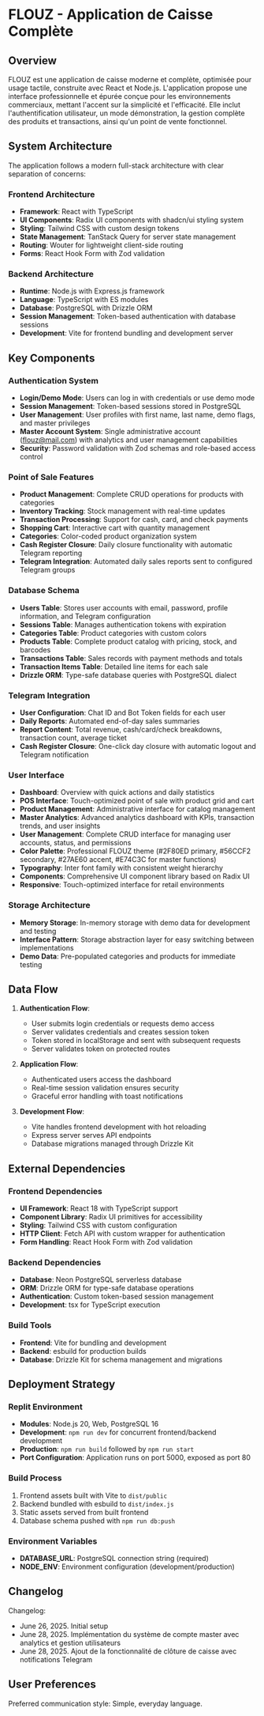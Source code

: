 # FLOUZ - Application de Caisse Complète

## Overview

FLOUZ est une application de caisse moderne et complète, optimisée pour usage tactile, construite avec React et Node.js. L'application propose une interface professionnelle et épurée conçue pour les environnements commerciaux, mettant l'accent sur la simplicité et l'efficacité. Elle inclut l'authentification utilisateur, un mode démonstration, la gestion complète des produits et transactions, ainsi qu'un point de vente fonctionnel.

## System Architecture

The application follows a modern full-stack architecture with clear separation of concerns:

### Frontend Architecture
- **Framework**: React with TypeScript
- **UI Components**: Radix UI components with shadcn/ui styling system
- **Styling**: Tailwind CSS with custom design tokens
- **State Management**: TanStack Query for server state management
- **Routing**: Wouter for lightweight client-side routing
- **Forms**: React Hook Form with Zod validation

### Backend Architecture
- **Runtime**: Node.js with Express.js framework
- **Language**: TypeScript with ES modules
- **Database**: PostgreSQL with Drizzle ORM
- **Session Management**: Token-based authentication with database sessions
- **Development**: Vite for frontend bundling and development server

## Key Components

### Authentication System
- **Login/Demo Mode**: Users can log in with credentials or use demo mode
- **Session Management**: Token-based sessions stored in PostgreSQL
- **User Management**: User profiles with first name, last name, demo flags, and master privileges
- **Master Account System**: Single administrative account (flouz@mail.com) with analytics and user management capabilities
- **Security**: Password validation with Zod schemas and role-based access control

### Point of Sale Features
- **Product Management**: Complete CRUD operations for products with categories
- **Inventory Tracking**: Stock management with real-time updates
- **Transaction Processing**: Support for cash, card, and check payments
- **Shopping Cart**: Interactive cart with quantity management
- **Categories**: Color-coded product organization system
- **Cash Register Closure**: Daily closure functionality with automatic Telegram reporting
- **Telegram Integration**: Automated daily sales reports sent to configured Telegram groups

### Database Schema
- **Users Table**: Stores user accounts with email, password, profile information, and Telegram configuration
- **Sessions Table**: Manages authentication tokens with expiration
- **Categories Table**: Product categories with custom colors
- **Products Table**: Complete product catalog with pricing, stock, and barcodes
- **Transactions Table**: Sales records with payment methods and totals
- **Transaction Items Table**: Detailed line items for each sale
- **Drizzle ORM**: Type-safe database queries with PostgreSQL dialect

### Telegram Integration
- **User Configuration**: Chat ID and Bot Token fields for each user
- **Daily Reports**: Automated end-of-day sales summaries
- **Report Content**: Total revenue, cash/card/check breakdowns, transaction count, average ticket
- **Cash Register Closure**: One-click day closure with automatic logout and Telegram notification

### User Interface
- **Dashboard**: Overview with quick actions and daily statistics
- **POS Interface**: Touch-optimized point of sale with product grid and cart
- **Product Management**: Administrative interface for catalog management
- **Master Analytics**: Advanced analytics dashboard with KPIs, transaction trends, and user insights
- **User Management**: Complete CRUD interface for managing user accounts, status, and permissions
- **Color Palette**: Professional FLOUZ theme (#2F80ED primary, #56CCF2 secondary, #27AE60 accent, #E74C3C for master functions)
- **Typography**: Inter font family with consistent weight hierarchy
- **Components**: Comprehensive UI component library based on Radix UI
- **Responsive**: Touch-optimized interface for retail environments

### Storage Architecture
- **Memory Storage**: In-memory storage with demo data for development and testing
- **Interface Pattern**: Storage abstraction layer for easy switching between implementations
- **Demo Data**: Pre-populated categories and products for immediate testing

## Data Flow

1. **Authentication Flow**:
   - User submits login credentials or requests demo access
   - Server validates credentials and creates session token
   - Token stored in localStorage and sent with subsequent requests
   - Server validates token on protected routes

2. **Application Flow**:
   - Authenticated users access the dashboard
   - Real-time session validation ensures security
   - Graceful error handling with toast notifications

3. **Development Flow**:
   - Vite handles frontend development with hot reloading
   - Express server serves API endpoints
   - Database migrations managed through Drizzle Kit

## External Dependencies

### Frontend Dependencies
- **UI Framework**: React 18 with TypeScript support
- **Component Library**: Radix UI primitives for accessibility
- **Styling**: Tailwind CSS with custom configuration
- **HTTP Client**: Fetch API with custom wrapper for authentication
- **Form Handling**: React Hook Form with Zod validation

### Backend Dependencies
- **Database**: Neon PostgreSQL serverless database
- **ORM**: Drizzle ORM for type-safe database operations
- **Authentication**: Custom token-based session management
- **Development**: tsx for TypeScript execution

### Build Tools
- **Frontend**: Vite for bundling and development
- **Backend**: esbuild for production builds
- **Database**: Drizzle Kit for schema management and migrations

## Deployment Strategy

### Replit Environment
- **Modules**: Node.js 20, Web, PostgreSQL 16
- **Development**: `npm run dev` for concurrent frontend/backend development
- **Production**: `npm run build` followed by `npm run start`
- **Port Configuration**: Application runs on port 5000, exposed as port 80

### Build Process
1. Frontend assets built with Vite to `dist/public`
2. Backend bundled with esbuild to `dist/index.js`
3. Static assets served from built frontend
4. Database schema pushed with `npm run db:push`

### Environment Variables
- **DATABASE_URL**: PostgreSQL connection string (required)
- **NODE_ENV**: Environment configuration (development/production)

## Changelog

Changelog:
- June 26, 2025. Initial setup
- June 28, 2025. Implémentation du système de compte master avec analytics et gestion utilisateurs
- June 28, 2025. Ajout de la fonctionnalité de clôture de caisse avec notifications Telegram

## User Preferences

Preferred communication style: Simple, everyday language.